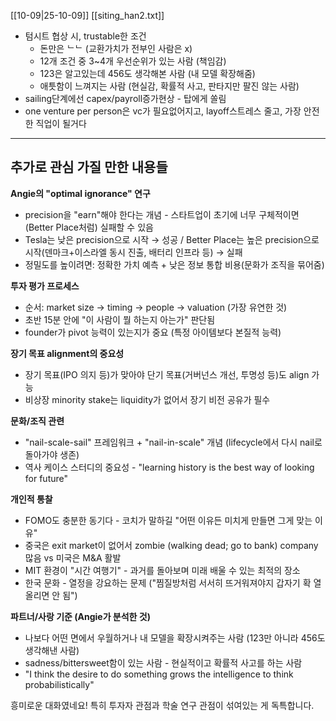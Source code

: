 [[10-09|25-10-09]]
[[siting_han2.txt]]

* 텀시트 협상 시, trustable한 조건
   * 돈만은 ᄂᄂ (교환가치가 전부인 사람은 x)
   * 12개 조건 중 3~4개 우선순위가 있는 사람 (책임감)
   * 123은 알고있는데 456도 생각해본 사람 (내 모델 확장해줌)
   * 애틋함이 느껴지는 사람 (현실감, 확률적 사고, 판타지만 팔진 않는 사람)
* sailing단계에선 capex/payroll증가현상 - 탑에게 쏠림 
* one venture per person은 vc가 필요없어지고, layoff스트레스 줄고, 가장 안전한 직업이 될거다

---
## 추가로 관심 가질 만한 내용들

**Angie의 "optimal ignorance" 연구**

- precision을 "earn"해야 한다는 개념 - 스타트업이 초기에 너무 구체적이면(Better Place처럼) 실패할 수 있음
- Tesla는 낮은 precision으로 시작 → 성공 / Better Place는 높은 precision으로 시작(덴마크+이스라엘 동시 진출, 배터리 인프라 등) → 실패
- 정밀도를 높이려면: 정확한 가치 예측 + 낮은 정보 통합 비용(문화가 조직을 묶어줌)

**투자 평가 프로세스**

- 순서: market size → timing → people → valuation (가장 유연한 것)
- 초반 15분 안에 "이 사람이 뭘 하는지 아는가" 판단됨
- founder가 pivot 능력이 있는지가 중요 (특정 아이템보다 본질적 능력)

**장기 목표 alignment의 중요성**

- 장기 목표(IPO 의지 등)가 맞아야 단기 목표(거버넌스 개선, 투명성 등)도 align 가능
- 비상장 minority stake는 liquidity가 없어서 장기 비전 공유가 필수

**문화/조직 관련**

- "nail-scale-sail" 프레임워크 + "nail-in-scale" 개념 (lifecycle에서 다시 nail로 돌아가야 생존)
- 역사 케이스 스터디의 중요성 - "learning history is the best way of looking for future"

**개인적 통찰**

- FOMO도 충분한 동기다 - 코치가 말하길 "어떤 이유든 미치게 만들면 그게 맞는 이유"
- 중국은 exit market이 없어서 zombie (walking dead; go to bank) company 많음 vs 미국은 M&A 활발
- MIT 환경이 "시간 여행기" - 과거를 돌아보며 미래 배울 수 있는 최적의 장소
- 한국 문화 - 열정을 강요하는 문제 ("찜질방처럼 서서히 뜨거워져야지 갑자기 확 열 올리면 안 됨")

**파트너/사랑 기준 (Angie가 분석한 것)**
- 나보다 어떤 면에서 우월하거나 내 모델을 확장시켜주는 사람 (123만 아니라 456도 생각해낸 사람)
- sadness/bittersweet함이 있는 사람 - 현실적이고 확률적 사고를 하는 사람
- "I think the desire to do something grows the intelligence to think probabilistically"

흥미로운 대화였네요! 특히 투자자 관점과 학술 연구 관점이 섞여있는 게 독특합니다.